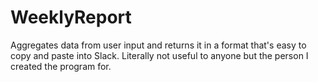 # WeeklyReport
Aggregates data from user input and returns it in a format that's easy to copy and paste into Slack. Literally not useful to anyone but the person I created the program for.
